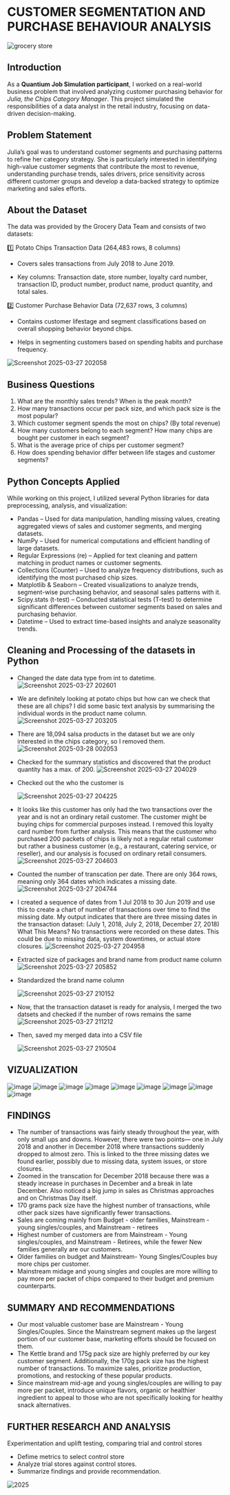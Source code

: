 # CUSTOMER SEGMENTATION AND PURCHASE BEHAVIOUR ANALYSIS

![grocery store](https://github.com/user-attachments/assets/06d5e4c8-1f94-414b-9737-505a67acd64f)


## Introduction
As a **Quantium Job Simulation participant**, I worked on a real-world business problem that involved analyzing customer purchasing behavior for *Julia, the Chips Category Manager*. This project simulated the responsibilities of a data analyst in the retail industry, focusing on data-driven decision-making.

## Problem Statement
Julia’s goal was to understand customer segments and purchasing patterns to refine her category strategy. She is particularly interested in identifying high-value customer segments that contribute the most to revenue, understanding purchase trends, sales drivers, price sensitivity across different customer groups and develop a data-backed strategy to optimize marketing and sales efforts.

## About the Dataset

The data was provided by the Grocery Data Team and consists of two datasets:

1️⃣ Potato Chips Transaction Data (264,483 rows, 8 columns)

- Covers sales transactions from July 2018 to June 2019.

- Key columns: Transaction date, store number, loyalty card number, transaction ID, product number, product name, product quantity, and total sales.

2️⃣ Customer Purchase Behavior Data (72,637 rows, 3 columns)

- Contains customer lifestage and segment classifications based on overall shopping behavior beyond chips.

- Helps in segmenting customers based on spending habits and purchase frequency.

![Screenshot 2025-03-27 202058](https://github.com/user-attachments/assets/b1f85ec7-729e-4910-aeb4-f832200cd0c8)

## Business Questions
1. What are the monthly sales trends? When is the peak month?
2. How many transactions occur per pack size, and which pack size is the most popular?
3. Which customer segment spends the most on chips? (By total revenue)
4. How many customers belong to each segment? How many chips are bought per customer in each segment?
5. What is the average price of chips per customer segment?
6. How does spending behavior differ between life stages and customer segments?

## Python Concepts Applied
While working on this project, I utilized several Python libraries for data preprocessing, analysis, and visualization:

- Pandas – Used for data manipulation, handling missing values, creating aggregated views of sales and customer segments, and merging datasets.
- NumPy – Used for numerical computations and efficient handling of large datasets.
- Regular Expressions (re) – Applied for text cleaning and pattern matching in product names or customer segments.
- Collections (Counter) – Used to analyze frequency distributions, such as identifying the most purchased chip sizes.
- Matplotlib & Seaborn – Created visualizations to analyze trends, segment-wise purchasing behavior, and seasonal sales patterns with it.
- Scipy.stats (t-test) – Conducted statistical tests (T-test) to determine significant differences between customer segments based on sales and purchasing behavior.
- Datetime – Used to extract time-based insights and analyze seasonality trends.

## Cleaning and Processing of the datasets in Python
- Changed the date data type from int to datetime.
  ![Screenshot 2025-03-27 202601](https://github.com/user-attachments/assets/a9e98652-9cea-47d0-b621-68d2a33001bf)
- We are definitely looking at potato chips but how can we check that these are all chips? I did some basic text analysis by summarising the individual words in the product name column.
  ![Screenshot 2025-03-27 203205](https://github.com/user-attachments/assets/048c9dab-3ffe-4877-bd2a-644b81b6e308)
- There are 18,094 salsa products in the dataset but we are only interested in the chips category, so I removed them.
  ![Screenshot 2025-03-28 002053](https://github.com/user-attachments/assets/fec5c4dd-acf5-4b3b-9601-45d46e5bbf02)

- Checked for the summary statistics and discovered that the product quantity has a max. of 200.
  ![Screenshot 2025-03-27 204029](https://github.com/user-attachments/assets/60c22220-a2c9-41b9-9386-30a55799fa98)
- Checked out the who the customer is

  ![Screenshot 2025-03-27 204225](https://github.com/user-attachments/assets/361bf091-e0e8-4963-848d-b573b35bad3c)
- It looks like this customer has only had the two transactions over the year and is not an ordinary retail customer. The customer might be buying chips for commercial purposes instead. 
  I removed this loyalty card number from further analysis. This means that the customer who purchased 200 packets of chips is likely not a regular retail customer but rather a business 
  customer (e.g., a restaurant, catering service, or reseller), and our analysis is focused on ordinary retail consumers.
  ![Screenshot 2025-03-27 204603](https://github.com/user-attachments/assets/4cac6b9c-d93c-4239-a32b-9e2b84d76bed)
- Counted the number of transcation per date. There are only 364 rows, meaning only 364 dates which indicates a missing date.
  ![Screenshot 2025-03-27 204744](https://github.com/user-attachments/assets/a5a9116a-76d4-4e66-9aac-ef4d7d2203b0)
- I created a sequence of dates from 1 Jul 2018 to 30 Jun 2019 and use this to create a chart of number of transactions over time to find the missing date.
  My output indicates that there are three missing dates in the transaction dataset: (July 1, 2018, July 2, 2018, December 27, 2018)
  What This Means? No transactions were recorded on these dates. This could be due to missing data, system downtimes, or actual store closures.
  ![Screenshot 2025-03-27 204958](https://github.com/user-attachments/assets/df64446c-8e86-4fce-be68-f16bca32479b)
- Extracted size of packages and brand name from product name column
  ![Screenshot 2025-03-27 205852](https://github.com/user-attachments/assets/0d0310d1-78b4-42b6-b060-4232ee1f6ba9)
- Standardized the brand name column

  ![Screenshot 2025-03-27 210152](https://github.com/user-attachments/assets/e7bbf29b-c9de-4d10-8221-bf307d431555)
- Now, that the transaction dataset is ready for analysis, I merged the two datsets and checked if the number of rows remains the same
  ![Screenshot 2025-03-27 211212](https://github.com/user-attachments/assets/2ca27ef3-1888-4019-92a0-395509770fcb)

- Then, saved my merged data into a CSV file

  ![Screenshot 2025-03-27 210504](https://github.com/user-attachments/assets/669998b9-f6cc-41e7-96ad-aaff6b42702b)

## VIZUALIZATION
  ![image](https://github.com/user-attachments/assets/74c844bb-8d0e-4293-9bdb-06bc3f8eb196)
  ![image](https://github.com/user-attachments/assets/c21ca6e5-d786-4351-88d6-5edb1d755d60)
  ![image](https://github.com/user-attachments/assets/e8f95458-415e-4358-893d-269f62c1d32b)
  ![image](https://github.com/user-attachments/assets/5725772f-c81e-45c4-ac2d-01258dbc6272)
  ![image](https://github.com/user-attachments/assets/30004a2b-a28c-433a-aab2-9aaee0ae5d1a)
  ![image](https://github.com/user-attachments/assets/db4a5ecb-898c-4fc4-8813-f30abce7266c)
  ![image](https://github.com/user-attachments/assets/776e728d-5c8a-43ab-b954-0fb6013c6213)
  ![image](https://github.com/user-attachments/assets/4c296838-7cc4-481b-8b87-47195016c374)
  ![image](https://github.com/user-attachments/assets/fea3c961-8e45-40eb-80d8-84f9aac9fd5d)

## FINDINGS
- The number of transactions was fairly steady throughout the year, with only small ups and downs. However, there were two points— one in July 2018 and another in December 2018 where 
  transactions suddenly dropped to almost zero. This is linked to the three missing dates we found earlier, possibly due to missing data, system issues, or store closures.
- Zoomed in the transcation for December 2018 because there was a steady increase in purchases in December and a break in late December. Also noticed a big jump in sales as Christmas 
  approaches and on Christmas Day itself.
- 170 grams pack size have the highest number of transactions, while other pack sizes have significantly fewer transactions.
- Sales are coming mainly from Budget - older families, Mainstream - young singles/couples, and Mainstream - retirees
- Highest number of customers are from Mainstream - Young singles/couples, and Mainstream - Retirees, while the fewer New families generally are our customers.
- Older families on budget and Mainstream- Young Singles/Couples buy more chips per customer.
- Mainstream midage and young singles and couples are more willing to pay more per packet of chips compared to their budget and premium counterparts.

## SUMMARY AND RECOMMENDATIONS
- Our most valuable customer base are Mainstream - Young Singles/Couples. Since the Mainstream segment makes up the largest portion of our customer base, marketing efforts should be 
  focused on them.
- The Kettle brand and 175g pack size are highly preferred by our key customer segment. Additionally, the 170g pack size has the highest number of transactions. To maximize sales, 
  prioritize production, promotions, and restocking of these popular products.
- Since mainstream mid-age and young singles/couples are willing to pay more per packet, introduce unique flavors, organic or healthier ingredient to appeal to those who are not 
  specifically looking for healthy snack alternatives.

## FURTHER RESEARCH AND ANALYSIS
Experimentation and uplift testing, comparing trial and control stores 
- Defime metrics to select control store
- Analyze trial stores against control stores.
- Summarize findings and provide recommendation.

![2025](https://github.com/user-attachments/assets/e2ee72cb-acce-427f-a7b2-709e6e63131f)


























  








